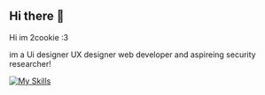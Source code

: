 ## Hi there 👋

Hi im 2cookie :3 

im a Ui designer UX designer web developer and aspireing security researcher!

[![My Skills](https://skillicons.dev/icons?i=cloudflare,windows,nodejs,figma,php,powershell,unity,robloxstudio,xd,vscode,visualstudio,wordpress&theme=light)](https://skillicons.dev)
